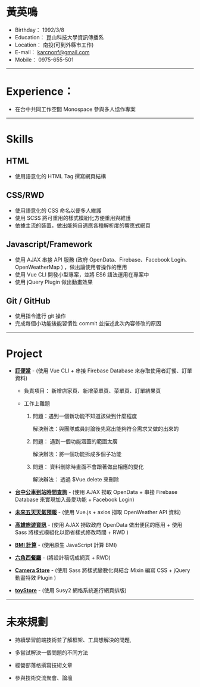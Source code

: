 # 黃英鳴

* Birthday： 1992/3/8
* Education： 崑山科技大學資訊傳播系
* Location： 南投(可到外縣市工作)
* E-mail： karcnonf@gmail.com
* Mobile： 0975-655-501

---

# Experience：

* 在台中共同工作空間 Monospace 參與多人協作專案

---

# Skills

## HTML

* 使用語意化的 HTML Tag 撰寫網頁結構

## CSS/RWD

* 使用語意化的 CSS 命名以便多人維護
* 使用 SCSS 將可重用的樣式模組化方便重用與維護
* 依據主流的裝置，做出能夠自適應各種解析度的響應式網頁

## Javascript/Framework

* 使用 AJAX 串接 API 服務 (政府 OpenData、Firebase、Facebook Login、OpenWeatherMap ) ，做出讓使用者操作的應用
* 使用 Vue CLI 開發小型專案，並將 ES6 語法運用在專案中
* 使用 jQuery Plugin 做出動畫效果

## Git / GitHub

* 使用指令進行 git 操作
* 完成每個小功能後能習慣性 commit 並描述此次內容修改的原因

---

# Project

* [__訂便當__](https://goodfood-beta.firebaseapp.com/#/) - 
(使用 Vue CLI  + 串接 Firebase Database 來存取使用者訂餐、訂單資料)
  * 負責項目：
    新增店家頁、新增菜單頁、菜單頁、訂單結果頁
  
  * 工作上難題
    1. 問題：遇到一個新功能不知道該做到什麼程度

        解決辦法：與團隊成員討論後先寫出能夠符合需求又做的出來的

    2. 問題： 遇到一個功能涵蓋的範圍太廣

        解決辦法：將一個功能拆成多個子功能

    3. 問題： 資料刪除時畫面不會跟著做出相應的變化

        解決辦法： 透過 $Vue.delete 來刪除


* [__台中公車到站時間查詢__](https://yingming25.github.io/TaichungBusInfo/) - (使用 AJAX 撈取 OpenData + 串接 Firebase Database 來實現加入最愛功能 + Facebook Login)

* [__未來五天天氣預報__](https://output.jsbin.com/zavidet/1) - 
(使用 Vue.js + axios 撈取 OpenWeather API 資料)

* [__高雄旅遊資訊__](https://yingming25.github.io/KStour/) - 
(使用 AJAX 撈取政府 OpenData 做出便民的應用 + 使用 Sass 將樣式模組化以節省樣式修改時間 + RWD )

* [__BMI 計算__](https://yingming25.github.io/BMI/) - 
(使用原生 JavaScript 計算 BMI)

* [__六角西餐廳__](https://yingming25.github.io/RWD/) - 
(將設計稿切成網頁 + RWD)

* [__Camera Store__](https://yingming25.github.io/Camera/) - 
(使用 Sass 將樣式變數化與結合 Mixin 編寫 CSS + jQuery 動畫特效 Plugin )

* [__toyStore__](https://yingming25.github.io/toyStore/) - 
(使用 Susy2 網格系統進行網頁排版)

---

# 未來規劃
* 持續學習前端技術並了解框架、工具想解決的問題,

* 多嘗試解決一個問題的不同方法
* 經營部落格撰寫技術文章
* 參與技術交流聚會、論壇


